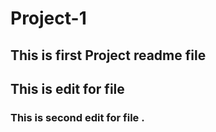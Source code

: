 # Project-1
## This is first Project readme file
## This is edit for file
### This is second edit for file .
